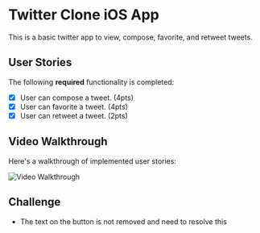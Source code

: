 # Twitter Clone iOS App
This is a basic twitter app to view, compose, favorite, and retweet tweets.

## User Stories
The following **required** functionality is completed:

- [X] User can compose a tweet. (4pts)
- [X] User can favorite a tweet. (4pts)
- [X] User can retweet a tweet. (2pts)

## Video Walkthrough
Here's a walkthrough of implemented user stories:

<img src='https://github.com/Siwon-Kim/iOS-twitter-clone/blob/main/twitter%20gif.gif' title='Video Walkthrough' width='' alt='Video Walkthrough' />

## Challenge
- The text on the button is not removed and need to resolve this
